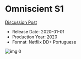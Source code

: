 # Omniscient S1

[Discussion Post](https://www.avsforum.com/threads/bass-eq-for-filtered-movies.2995212/post-59194806)

* Release Date: 2020-01-01
* Production Year: 2020
* Format: Netflix DD+ Portuguese

![img 0](https://i.imgur.com/7Q9w27k.jpg)

